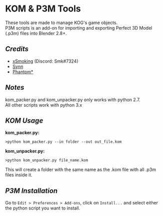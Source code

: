 
# KOM & P3M Tools
These tools are made to manage KOG's game objects.\
P3M scripts is an add-on for importing and exporting Perfect 3D Model (.p3m) files into Blender 2.8+.

## *Credits*
 - [xSmoking](https://github.com/xSmoking) (Discord: Smk#7324)
 - [Synn](https://github.com/SynnT)
 - [Phantom*](https://forum.ragezone.com/members/252948.html)

## *Notes*
kom_packer.py and kom_unpacker.py only works with python 2.7.\
All other scripts work with python 3.x

## *KOM Usage*
**kom_packer.py:**

    >python kom_packer.py --in folder --out out_file.kom
    
**kom_unpacker.py:**

    >python kom_unpacker.py file_name.kom
This will create a folder with the same name as the .kom file with all .p3m files inside it.

## *P3M Installation*
Go to `Edit > Preferences > Add-ons`, click on `Install...` and select either the python script you want to install.
